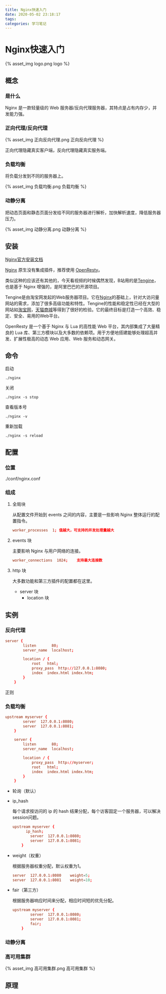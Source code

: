 ```yaml
---
title: Nginx快速入门
date: 2020-05-02 23:18:17
tags:
categories: 学习笔记
---
```


# Nginx快速入门

{% asset_img logo.png logo %}

## 概念

### 是什么

Nginx 是一款轻量级的 Web 服务器/反向代理服务器，其特点是占有内存少，并发能力强。

### 正向代理/反向代理

{% asset_img 正向反向代理.png 正向反向代理 %}

正向代理隐藏真实客户端，反向代理隐藏真实服务端。

### 负载均衡

将负载分发到不同的服务器上。

{% asset_img 负载均衡.png 负载均衡 %}

### 动静分离

把动态页面和静态页面分发给不同的服务器进行解析，加快解析速度，降低服务器压力。

{% asset_img 动静分离.png 动静分离 %}

## 安装

[Nginx官方安装文档](http://nginx.org/en/docs/install.html)

[Nginx](http://nginx.org/en/) 原生没有集成插件，推荐使用 [OpenResty](http://openresty.org/cn/)。

类似这种的应该还有其他的，今天看视频的时候偶然发现，B站用的是[Tengine](http://tengine.taobao.org/)，也是基于 Nginx 增强的，是阿里巴巴的开源项目。

Tengine是由淘宝网发起的Web服务器项目。它在[Nginx](http://nginx.org/)的基础上，针对大访问量网站的需求，添加了很多高级功能和特性。Tengine的性能和稳定性已经在大型的网站如[淘宝网](http://www.taobao.com/)，[天猫商城](http://www.tmall.com/)等得到了很好的检验。它的最终目标是打造一个高效、稳定、安全、易用的Web平台。

OpenResty 是一个基于 Nginx 与 Lua 的高性能 Web 平台，其内部集成了大量精良的 Lua 库、第三方模块以及大多数的依赖项。用于方便地搭建能够处理超高并发、扩展性极高的动态 Web 应用、Web 服务和动态网关。

## 命令

启动

```linux
./nginx
```

关闭

```linux
./nginx -s stop
```

查看版本号

```linux
./nginx -v
```

重新加载

```linux
./nginx -s reload
```

## 配置

### 位置	

./conf/nginx.conf

### 组成

1. 全局块

   从配置文件开始到 events 之间的内容，主要是一些影响 Nginx 整体运行的配置指令。

   ```conf
   worker_processes  1;	值越大，可支持的并发处理量越大
   ```

2. events 块

   主要影响 Nginx 与用户网络的连接。

   ```conf
   worker_connections  1024;	支持最大连接数
   ```

3. http 块

   大多数功能和第三方插件的配置都在这里。

   - server 块
     - location 块

## 实例

### 反向代理

```conf
server {
        listen       80;
        server_name  localhost;

        location / {
            root   html;
            proxy_pass  http://127.0.0.1:8080;
            index  index.html index.htm;
        }
    }
```

正则

### 负载均衡

```conf
upstream myserver {
        server  127.0.0.1:8080;
        server  127.0.0.1:8081;
    }

    server {
        listen       80;
        server_name  localhost;

        location / {
            proxy_pass  http://myserver;
            root   html;
            index  index.html index.htm;
        }
    }
```

- 轮询（默认）

- ip_hash

  每个请求按访问的 ip 的 hash 结果分配，每个访客固定一个服务器，可以解决session问题。

  ```conf
  upstream myserver {
  		ip_hash;
          server  127.0.0.1:8080;
          server  127.0.0.1:8081;
      }
  ```

- weight（权重）

  根据服务器权重分配，默认权重为1。

  ```conf
  server  127.0.0.1:8080	weight=5;
  server  127.0.0.1:8081	weight=10;
  ```

- fair（第三方）

  根据服务器响应时间来分配，相应时间短的优先分配。

  ```conf
  upstream myserver {
          server  127.0.0.1:8080;
          server  127.0.0.1:8081;
          fair;
      }
  ```

### 动静分离

### 高可用集群

{% asset_img 高可用集群.png 高可用集群 %}

## 原理

